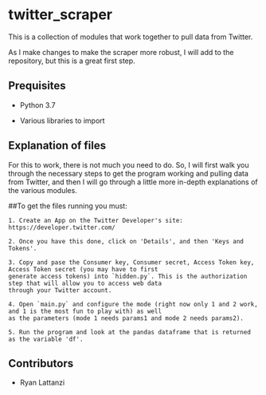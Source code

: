 # twitter_scraper
This is a collection of modules that work together to pull data from Twitter.

As I make changes to make the scraper more robust, I will add to the repository, but this is a great first step.

Prequisites
-----------

- Python 3.7

- Various libraries to import

Explanation of files
--------
For this to work, there is not much you need to do. So, I will first walk you through the necessary steps to get the program working and pulling data from Twitter, and then I will go through a little more in-depth explanations of the various modules.

##To get the files running you must:
    
    1. Create an App on the Twitter Developer's site: https://developer.twitter.com/
    
    2. Once you have this done, click on 'Details', and then 'Keys and Tokens'.
    
    3. Copy and pase the Consumer key, Consumer secret, Access Token key, Access Token secret (you may have to first 
    generate access tokens) into `hidden.py`. This is the authorization step that will allow you to access web data 
    through your Twitter account.
    
    4. Open `main.py` and configure the mode (right now only 1 and 2 work, and 1 is the most fun to play with) as well
    as the parameters (mode 1 needs params1 and mode 2 needs params2).
    
    5. Run the program and look at the pandas dataframe that is returned as the variable 'df'.

  
Contributors
--------------

- Ryan Lattanzi
